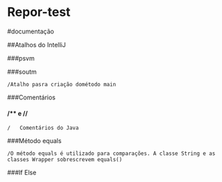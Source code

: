 # Repor-test

#documentação

##Atalhos do IntelliJ

###psvm

###soutm

    /Atalho pasra criação dométodo main

###Comentários

#### /** e  //

    /   Comentários do Java

###Método equals

    /O método equals é utilizado para comparações. A classe String e as classes Wrapper sobrescrevem equals()

###If Else

